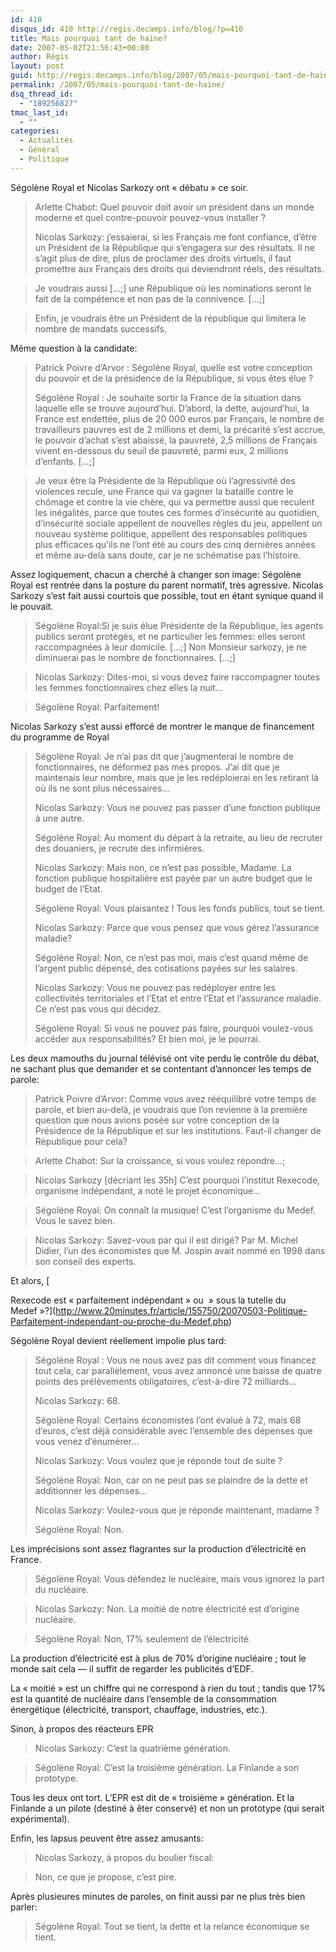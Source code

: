 ```yaml
---
id: 410
disqus_id: 410 http://regis.decamps.info/blog/?p=410
title: Mais pourquoi tant de haine?
date: 2007-05-02T21:56:43+00:00
author: Régis
layout: post
guid: http://regis.decamps.info/blog/2007/05/mais-pourquoi-tant-de-haine/
permalink: /2007/05/mais-pourquoi-tant-de-haine/
dsq_thread_id:
  - "189256827"
tmac_last_id:
  - ""
categories:
  - Actualités
  - Général
  - Politique
---
```

Ségolène Royal et Nicolas Sarkozy ont « débatu » ce soir. 

> Arlette Chabot: Quel pouvoir doit avoir un président dans un monde moderne et quel contre-pouvoir pouvez-vous installer ? 
> 
> Nicolas Sarkozy: j’essaierai, si les Français me font confiance, d’être un Président de la République qui s’engagera sur des résultats. Il ne s’agit plus de dire, plus de proclamer des droits virtuels, il faut promettre aux Français des droits qui deviendront réels, des résultats.
  
> Je voudrais aussi […;] une République où les nominations seront le fait de la compétence et non pas de la connivence. […;]
  
> Enfin, je voudrais être un Président de la république qui limitera le nombre de mandats successifs. 

Même question à la candidate:

> Patrick Poivre d’Arvor : Ségolène Royal, quelle est votre conception du pouvoir et de la présidence de la République, si vous êtes élue ?
> 
> Ségolène Royal : Je souhaite sortir la France de la situation dans laquelle elle se trouve aujourd’hui. D’abord, la dette, aujourd’hui, la France est endettée, plus de 20 000 euros par Français, le nombre de travailleurs pauvres est de 2 millions et demi, la précarité s’est accrue, le pouvoir d’achat s’est abaissé, la pauvreté, 2,5 millions de Français vivent en-dessous du seuil de pauvreté, parmi eux, 2 millions d’enfants. […;]
  
> Je veux être la Présidente de la République où l’agressivité des violences recule, une France qui va gagner la bataille contre le chômage et contre la vie chère, qui va permettre aussi que reculent les inégalités, parce que toutes ces formes d’insécurité au quotidien, d’insécurité sociale appellent de nouvelles règles du jeu, appellent un nouveau système politique, appellent des responsables politiques plus efficaces qu’ils ne l’ont été au cours des cinq dernières années et même au-delà sans doute, car je ne schématise pas l’histoire. 

Assez logiquement, chacun a cherché à changer son image: Ségolène Royal est rentrée dans la posture du parent normatif, très agressive. Nicolas Sarkozy s’est fait aussi courtois que possible, tout en étant synique quand il le pouvait.

> Ségolène Royal:Si je suis élue Présidente de la République, les agents publics seront protégés, et ne particulier les femmes: elles seront raccompagnées à leur domicile. […;] Non Monsieur sarkozy, je ne diminuerai pas le nombre de fonctionnaires. […;]
  
> Nicolas Sarkozy: Dites-moi, si vous devez faire raccompagner toutes les femmes fonctionnaires chez elles la nuit…
  
> Ségolène Royal: Parfaitement! 

Nicolas Sarkozy s’est aussi efforcé de montrer le manque de financement du programme de Royal

> Ségolène Royal: Je n’ai pas dit que j’augmenterai le nombre de fonctionnaires, ne déformez pas mes propos. J’ai dit que je maintenais leur nombre, mais que je les redéploierai en les retirant là où ils ne sont plus nécessaires…
> 
> Nicolas Sarkozy: Vous ne pouvez pas passer d’une fonction publique à une autre.
> 
> Ségolène Royal: Au moment du départ à la retraite, au lieu de recruter des douaniers, je recrute des infirmières.
> 
> Nicolas Sarkozy: Mais non, ce n’est pas possible, Madame. La fonction publique hospitalière est payée par un autre budget que le budget de l’Etat.
> 
> Ségolène Royal: Vous plaisantez ! Tous les fonds publics, tout se tient.
> 
> Nicolas Sarkozy: Parce que vous pensez que vous gérez l’assurance maladie?
> 
> Ségolène Royal: Non, ce n’est pas moi, mais c’est quand même de l’argent public dépensé, des cotisations payées sur les salaires.
> 
> Nicolas Sarkozy: Vous ne pouvez pas redéployer entre les collectivités territoriales et l’Etat et entre l’Etat et l’assurance maladie. Ce n’est pas vous qui décidez.
> 
> Ségolène Royal: Si vous ne pouvez pas faire, pourquoi voulez-vous accéder aux responsabilités? Et bien moi, je le pourrai. 

Les deux mamouths du journal télévisé ont vite perdu le contrôle du débat, ne sachant plus que demander et se contentant d’annoncer les temps de parole:

> Patrick Poivre d’Arvor: Comme vous avez rééquilibré votre temps de parole, et bien au-delà, je voudrais que l’on revienne à la première question que nous avions posée sur votre conception de la Présidence de la République et sur les institutions. Faut-il changer de République pour cela?
  
> Arlette Chabot: Sur la croissance, si vous voulez répondre…; 

> Nicolas Sarkozy [décriant les 35h] C’est pourquoi l’institut Rexecode, organisme indépendant, a noté le projet économique…
  
> Ségolène Royal: On connaît la musique! C’est l’organisme du Medef. Vous le savez bien.
  
> Nicolas Sarkozy: Savez-vous par qui il est dirigé? Par M. Michel Didier, l’un des économistes que M. Jospin avait nommé en 1998 dans son conseil des experts. 

Et alors, [
  
Rexecode est « parfaitement indépendant » ou  » sous la tutelle du Medef »?](http://www.20minutes.fr/article/155750/20070503-Politique-Parfaitement-independant-ou-proche-du-Medef.php) 

Ségolène Royal devient réellement impolie plus tard:

> Ségolène Royal : Vous ne nous avez pas dit comment vous financez tout cela, car parallèlement, vous avez annoncé une baisse de quatre points des prélèvements obligatoires, c’est-à-dire 72 milliards…
> 
> Nicolas Sarkozy: 68.
> 
> Ségolène Royal: Certains économistes l’ont évalué à 72, mais 68 d’euros, c’est déjà considérable avec l’ensemble des dépenses que vous venez d’énumérer…
> 
> Nicolas Sarkozy: Vous voulez que je réponde tout de suite ?
> 
> Ségolène Royal: Non, car on ne peut pas se plaindre de la dette et additionner les dépenses…
> 
> Nicolas Sarkozy: Voulez-vous que je réponde maintenant, madame ?
> 
> Ségolène Royal: Non. 

Les imprécisions sont assez flagrantes sur la production d’électricité en France.

> Ségolène Royal: Vous défendez le nucléaire, mais vous ignorez la part du nucléaire.
  
> Nicolas Sarkozy: Non. La moitié de notre électricité est d’origine nucléaire.
  
> Ségolène Royal: Non, 17% seulement de l’électricité. 

La production d’électricité est à plus de 70% d’origine nucléaire ; tout le monde sait cela &#8212; il suffit de regarder les publicités d’EDF.
  
La « moitié » est un chiffre qui ne correspond à rien du tout ; tandis que 17% est la quantité de nucléaire dans l’ensemble de la consommation énergétique (électricité, transport, chauffage, industries, etc.).

Sinon, à propos des réacteurs EPR 

> Nicolas Sarkozy: C’est la quatrième génération.
  
> Ségolène Royal: C’est la troisième génération. La Finlande a son prototype. 

Tous les deux ont tort. L’EPR est dit de « troisième » génération. Et la Finlande a un pilote (destiné à êter conservé) et non un prototype (qui serait expérimental).

Enfin, les lapsus peuvent être assez amusants:

> Nicolas Sarkozy, à propos du boulier fiscal:
  
> Non, ce que je propose, c’est pire. 

Après plusieures minutes de paroles, on finit aussi par ne plus très bien parler:

> Ségolène Royal: Tout se tient, la dette et la relance économique se tient.
